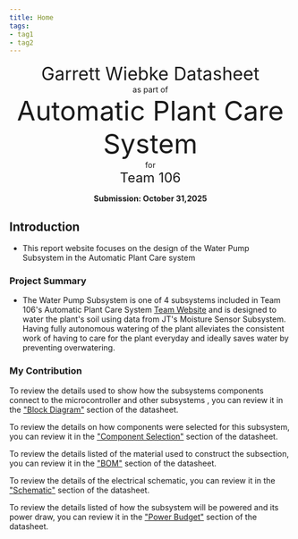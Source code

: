 ```yaml
---
title: Home
tags:
- tag1
- tag2
---
```

<center>
<font size= "6">Garrett Wiebke Datasheet</font><br>
as part of<br>
<font size= "8"> Automatic Plant Care System  </font><br>
for<br>
<font size= "5"> Team 106 </font><br>

**Submission: October 31,2025**
</center>

## Introduction

* This report website focuses on the design of the Water Pump Subsystem in the Automatic Plant Care system 

### Project Summary

* The Water Pump Subsystem is one of 4 subsystems included in Team 106's Automatic Plant Care System [Team Website](https://asu-egr304-2025-f-106.github.io/ASU-EGR304-2025-F-106/) and is designed to water the plant's soil using data from JT's Moisture Sensor Subsystem. Having fully autonomous watering of the plant alleviates the consistent work of having to care for the plant everyday and ideally saves water by preventing overwatering. 


### My Contribution

To review the details used to show how the subsystems components connect to the microcontroller and other subsystems , you can review it in the ["Block Diagram"](https://garrettwiebke.github.io/01-Block-Diagram/Block-Diagram//) section of the datasheet.

To review the details on how components were selected for this subsystem, you can review it in the ["Component Selection"](https://garrettwiebke.github.io/02-Component-Selection/Component-Selection/) section of the datasheet.

To review the details listed of the material used to construct the subsection, you can review it in the ["BOM"](https://garrettwiebke.github.io/03-BOM/BOM/) section of the datasheet.

To review the details of the electrical schematic, you can review it in the ["Schematic"](https://garrettwiebke.github.io/04-Schematic/schematic/) section of the datasheet.

To review the details listed of how the subsystem will be powered and its power draw, you can review it in the ["Power Budget"](https://garrettwiebke.github.io/05-Power-Budget/Power-Budget/) section of the datasheet.

